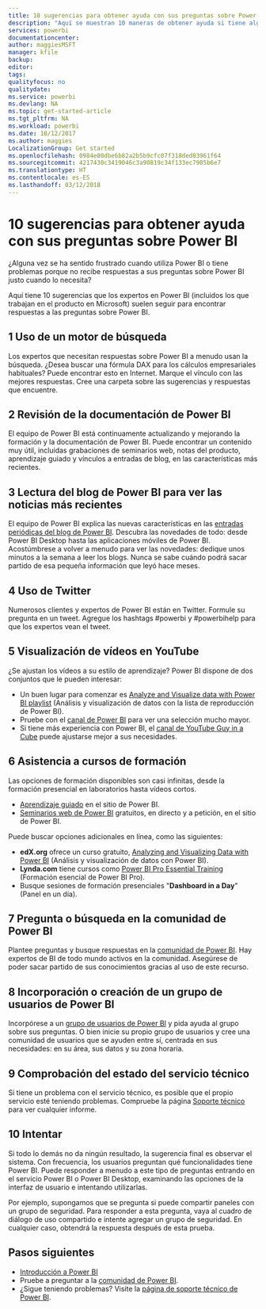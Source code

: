 ```yaml
---
title: 10 sugerencias para obtener ayuda con sus preguntas sobre Power BI
description: "Aquí se muestran 10 maneras de obtener ayuda si tiene alguna pregunta acerca del funcionamiento de Power BI"
services: powerbi
documentationcenter: 
author: maggiesMSFT
manager: kfile
backup: 
editor: 
tags: 
qualityfocus: no
qualitydate: 
ms.service: powerbi
ms.devlang: NA
ms.topic: get-started-article
ms.tgt_pltfrm: NA
ms.workload: powerbi
ms.date: 10/12/2017
ms.author: maggies
LocalizationGroup: Get started
ms.openlocfilehash: 0984e00dbe6b82a2b5b9cfc07f318ded03961f64
ms.sourcegitcommit: 4217430c3419046c3a90819c34f133ec7905b6e7
ms.translationtype: HT
ms.contentlocale: es-ES
ms.lasthandoff: 03/12/2018
---
```

# <a name="10-tips-for-getting-help-with-your-power-bi-questions"></a>10 sugerencias para obtener ayuda con sus preguntas sobre Power BI
¿Alguna vez se ha sentido frustrado cuando utiliza Power BI o tiene problemas porque no recibe respuestas a sus preguntas sobre Power BI justo cuando lo necesita? 

Aquí tiene 10 sugerencias que los expertos en Power BI (incluidos los que trabajan en el producto en Microsoft) suelen seguir para encontrar respuestas a las preguntas sobre Power BI.

## <a name="1-use-a-search-engine"></a>1 Uso de un motor de búsqueda
Los expertos que necesitan respuestas sobre Power BI a menudo usan la búsqueda. ¿Desea buscar una fórmula DAX para los cálculos empresariales habituales? Puede encontrar esto en Internet. Marque el vínculo con las mejores respuestas. Cree una carpeta sobre las sugerencias y respuestas que encuentre.


## <a name="2-check-the-power-bi-documentation"></a>2 Revisión de la documentación de Power BI
El equipo de Power BI está continuamente actualizando y mejorando la formación y la documentación de Power BI. Puede encontrar un contenido muy útil, incluidas grabaciones de seminarios web, notas del producto, aprendizaje guiado y vínculos a entradas de blog, en las características más recientes.

## <a name="3-read-the-power-bi-blog-for-the-latest-news"></a>3 Lectura del blog de Power BI para ver las noticias más recientes
El equipo de Power BI explica las nuevas características en las [entradas periódicas del blog de Power BI](https://powerbi.microsoft.com/blog/). Descubra las novedades de todo: desde Power BI Desktop hasta las aplicaciones móviles de Power BI. Acostúmbrese a volver a menudo para ver las novedades: dedique unos minutos a la semana a leer los blogs. Nunca se sabe cuándo podrá sacar partido de esa pequeña información que leyó hace meses.

## <a name="4-try-twitter"></a>4 Uso de Twitter
Numerosos clientes y expertos de Power BI están en Twitter. Formule su pregunta en un tweet. Agregue los hashtags #powerbi y #powerbihelp para que los expertos vean el tweet.

## <a name="5-watch-videos-on-youtube"></a>5 Visualización de vídeos en YouTube
¿Se ajustan los vídeos a su estilo de aprendizaje? Power BI dispone de dos conjuntos que le pueden interesar:

* Un buen lugar para comenzar es [Analyze and Visualize data with Power BI playlist](https://www.youtube.com/playlist?list=PL1N57mwBHtN0JFoKSR0n-tBkUJHeMP2cP) (Análisis y visualización de datos con la lista de reproducción de Power BI).
* Pruebe con el [canal de Power BI](https://www.youtube.com/user/mspowerbi/videos) para ver una selección mucho mayor.
* Si tiene más experiencia con Power BI, el [canal de YouTube Guy in a Cube](https://www.youtube.com/channel/UCFp1vaKzpfvoGai0vE5VJ0w) puede ajustarse mejor a sus necesidades.

## <a name="6-attend-training"></a>6 Asistencia a cursos de formación
Las opciones de formación disponibles son casi infinitas, desde la formación presencial en laboratorios hasta vídeos cortos.

* [Aprendizaje guiado](guided-learning/gettingstarted.yml#step-1) en el sitio de Power BI.
* [Seminarios web de Power BI](webinars.md) gratuitos, en directo y a petición, en el sitio de Power BI.

Puede buscar opciones adicionales en línea, como las siguientes:

* **edX.org** ofrece un curso gratuito, [Analyzing and Visualizing Data with Power BI](https://www.edx.org/course/analyzing-visualizing-data-power-bi-microsoft-dat207x-4) (Análisis y visualización de datos con Power BI).
* **Lynda.com** tiene cursos como [Power BI Pro Essential Training](https://www.lynda.com/Power-BI-tutorials/Power-BI-Pro-Essential-Training/485820-2.html) (Formación esencial de Power BI Pro).
* Busque sesiones de formación presenciales "**Dashboard in a Day**" (Panel en un día).

## <a name="7-ask-or-search-in-the-power-bi-community"></a>7 Pregunta o búsqueda en la comunidad de Power BI
Plantee preguntas y busque respuestas en la [comunidad de Power BI](http://community.powerbi.com). Hay expertos de BI de todo mundo activos en la comunidad. Asegúrese de poder sacar partido de sus conocimientos gracias al uso de este recurso.

## <a name="8-join-or-create-a-power-bi-user-group"></a>8 Incorporación o creación de un grupo de usuarios de Power BI
Incorpórese a un [grupo de usuarios de Power BI](https://community.powerbi.com/t5/Power-BI-User-Groups/ct-p/Groups) y pida ayuda al grupo sobre sus preguntas. O bien inicie su propio grupo de usuarios y cree una comunidad de usuarios que se ayuden entre sí, centrada en sus necesidades: en su área, sus datos y su zona horaria.

## <a name="9-check-the-service-status"></a>9 Comprobación del estado del servicio técnico
Si tiene un problema con el servicio técnico, es posible que el propio servicio esté teniendo problemas. Compruebe la página [Soporte técnico](https://powerbi.microsoft.com/support/) para ver cualquier informe.

## <a name="10-just-try-it"></a>10 Intentar
Si todo lo demás no da ningún resultado, la sugerencia final es observar el sistema. Con frecuencia, los usuarios preguntan qué funcionalidades tiene Power BI. Puede responder a menudo a este tipo de preguntas entrando en el servicio Power BI o Power BI Desktop, examinando las opciones de la interfaz de usuario e intentando utilizarlas.

Por ejemplo, supongamos que se pregunta si puede compartir paneles con un grupo de seguridad. Para responder a esta pregunta, vaya al cuadro de diálogo de uso compartido e intente agregar un grupo de seguridad. En cualquier caso, obtendrá la respuesta después de esta prueba.

## <a name="next-steps"></a>Pasos siguientes
* [Introducción a Power BI](service-get-started.md)
* Pruebe a preguntar a la [comunidad de Power BI](http://community.powerbi.com/).
* ¿Sigue teniendo problemas? Visite la [página de soporte técnico de Power BI](https://powerbi.microsoft.com/support/).
